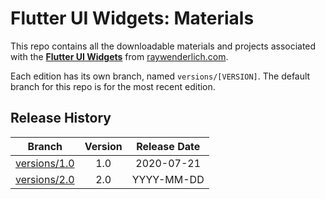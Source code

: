# Flutter UI Widgets: Materials

This repo contains all the downloadable materials and projects associated with the **[Flutter UI Widgets](https://www.raywenderlich.com/)** from [raywenderlich.com](https://www.raywenderlich.com).

Each edition has its own branch, named `versions/[VERSION]`. The default branch for this repo is for the most recent edition.

## Release History

| Branch                                                                                   | Version | Release Date |
| ---------------------------------------------------------------------------------------- |:-------:|:------------:|
| [versions/1.0](https://github.com/raywenderlich/video-fuiw-materials/tree/versions/1.0) | 1.0     | 2020-07-21   |
| [versions/2.0](https://github.com/raywenderlich/video-fuiw-materials/tree/versions/2.0) | 2.0     | YYYY-MM-DD   |
